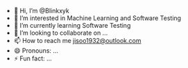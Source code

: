 - 👋 Hi, I’m @Blinkxyk
- 👀 I’m interested in Machine Learning and Software Testing
- 🌱 I’m currently learning Software Testing
- 💞️ I’m looking to collaborate on ...
- 📫 How to reach me jisoo1932@outlook.com
- 😄 Pronouns: ...
- ⚡ Fun fact: ...

<!---
Blinkxyk/Blinkxyk is a ✨ special ✨ repository because its `README.md` (this file) appears on your GitHub profile.
You can click the Preview link to take a look at your changes.
--->
